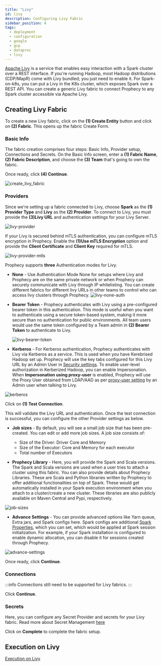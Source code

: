 ```yaml
---
title: "Livy"
id: livy
description: Configuring Livy Fabric
sidebar_position: 4
tags:
  - deployment
  - configuration
  - google
  - gcp
  - dataproc
  - livy
---
```


[Apache Livy](https://livy.apache.org/) is a service that enables easy interaction with a Spark cluster over a REST interface. If you're running Hadoop, most Hadoop distributions (CDP/MapR) come with Livy bundled; you just need to enable it. For Spark-on-k8s, you can put a Livy in the K8s cluster, which exposes Spark over a REST API.
You can create a generic Livy fabric to connect Prophecy to any Spark cluster accessible via Apache Livy.

## Creating Livy Fabric

To create a new Livy fabric, click on the **(1) Create Entity** button and click on **(2) Fabric**. This opens up the fabric Create Form.

### Basic Info

The fabric creation comprises four steps: Basic Info, Provider setup, Connections and Secrets.
On the Basic Info screen, enter a **(1) Fabric Name**, **(2) Fabric Description**, and choose the **(3) Team** that's going to own the fabric.

Once ready, click **(4) Continue**.

![create_livy_fabric](img/create-livy-fabric1.png)

### Providers

Since we're setting up a fabric connected to Livy, choose **Spark** as the **(1) Provider Type** and **Livy** as the **(2) Provider**.
To connect to Livy, you must provide the **(3)Livy URL** and authentication settings for your Livy Server.

![livy-provider](img/livy-provider-1.png)

If your Livy is secured behind mTLS authentication, you can configure mTLS encryption in Prophecy. Enable the **(1)Use mTLS Encryption** option and provide the **Client Certificate** and **Client Key** required for mTLS.

![livy-provider-mtls](img/livy-provider-mtls.png)

Prophecy supports **three** Authentication modes for Livy.

- **None** -
  Use Authentication Mode None for setups where Livy and Prophecy are on the same private network or when Prophecy can securely communicate with Livy through IP whitelisting.
  You can create different fabrics for different livy URLs in other teams to control who can access livy clusters through Prophecy.
  ![livy-none-auth](img/livy-none-auth.png)

- **Bearer Token** -
  Prophecy authenticates with Livy using a pre-configured bearer token in this authentication. This mode is useful when you want to authenticate using a secure token-based system, making it more secure than no authentication for public environments. All team users would use the same token configured by a Team admin in **(2) Bearer Token** to authenticate to Livy.

  ![livy-bearer-token](img/livy-bearer-token.png)

- **Kerberos** -
  For Kerberos authentication, Prophecy authenticates with Livy via Kerberos as a service.
  This is used when you have Kerebrised Hadoop set up. Prophecy will use the key tabs configured for this Livy URL by an Admin User in [Security settings](docs/administration/authentication/security-settings.md#keytabs-for-kerberos-authentication).
  To enable user-level authorization in Kerberized Hadoop, you can enable Impersonation. When **Impersonation using proxy-user** is enabled, Prophecy will use the Proxy User obtained from LDAP/AAD as per [proxy-user setting](docs/administration/authentication/security-settings.md#proxy-user-settings-per-user) by an Admin user when talking to Livy.

![kerberos](img/kerberos-settings.png)

Click on **(1) Test Connection**.

This will validate the Livy URL and authentication. Once the test connection is successful, you can configure the other Provider settings as below.

- **Job sizes** -
  By default, you will see a small job size that has been pre-created. You can edit or add more job sizes. A job size consists of:

  - Size of the Driver: Driver Core and Memory
  - Size of the Executor: Core and Memory for each executor
  - Total number of Executors

- **Prophecy Library** -
  Here, you will provide the Spark and Scala versions. The Spark and Scala versions are used when a user tries to attach a cluster using this fabric.
  You can also provide details about Prophecy Libraries. These are Scala and Python libraries written by Prophecy to offer additional functionalities on top of Spark. These would get automatically installed in your Spark execution environment when you attach to a cluster/create a new cluster. These libraries are also publicly available on Maven Central and Pypi, respectively.

![job-sizes](img/job-size-livy.png)

- **Advance Settings** -
  You can provide advanced options like Yarn queue, Extra jars, and Spark configs here. Spark configs are additional [Spark Properties](https://spark.apache.org/docs/latest/configuration.html#available-properties), which you can set, which would be applied at Spark session initialization. For example, if your Spark installation is configured to enable dynamic allocation, you can disable it for sessions created through Prophecy.

![advance-settings](img/advance-settings-livy.png)

Once ready, click **Continue**.

### Connections

:::info
Connections still need to be supported for Livy fabrics.
:::

Click **Continue**.

### Secrets

Here, you can configure any Secret Provider and secrets for your Livy fabric. Read more about Secret Management [here](/docs/administration/secret-management/secret-management.md)

Click on **Complete** to complete the fabric setup.

## Execution on Livy

[Execution on Livy](/docs/Spark/execution/execution-metrics-on-livy.md)
